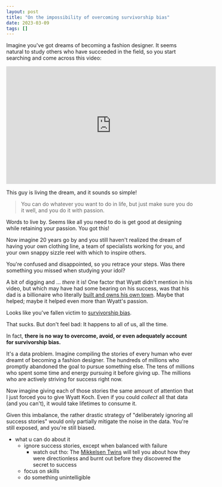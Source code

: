 ```yaml
---
layout: post
title: "On the impossibility of overcoming survivorship bias"
date: 2023-03-09
tags: []
---
```


Imagine you've got dreams of becoming a fashion designer. It seems natural to study others who have succeeded in the field, so you start searching and come across this video:

<iframe width="560" height="315" src="https://www.youtube.com/embed/QEw0Whi73C0" title="YouTube video player" frameborder="0" allow="accelerometer; autoplay; clipboard-write; encrypted-media; gyroscope; picture-in-picture; web-share" allowfullscreen></iframe>

This guy is living the dream, and it sounds so simple!

> You can do whatever you want to do in life, but just make sure you do it well, and you do it with passion.

Words to live by. Seems like all you need to do is get good at designing while retaining your passion. You got this!

Now imagine 20 years go by and you still haven't realized the dream of having your own clothing line, a team of specialists working for you, and your own snappy sizzle reel with which to inspire others.

You're confused and disappointed, so you retrace your steps. Was there something you missed when studying your idol?

A bit of digging and ... _there_ it is! One factor that Wyatt didn't mention in his video, but which may have had some bearing on his success, was that his dad is a billionaire who literally [built and owns his own town](https://www.denverpost.com/2012/08/19/billionaire-bill-kochs-new-colorado-town-is-a-private-old-west-marvel/). Maybe that helped; maybe it helped even more than Wyatt's passion.

Looks like you've fallen victim to [survivorship bias](https://en.wikipedia.org/wiki/Survivorship_bias).

That sucks. But don't feel bad: It happens to all of us, all the time.

In fact, **there is no way to overcome, avoid, or even adequately account for survivorship bias.**

It's a data problem. Imagine compiling the stories of every human who ever dreamt of becoming a fashion designer. The hundreds of millions who promptly abandoned the goal to pursue something else. The tens of millions who spent some time and energy pursuing it before giving up. The millions who are actively striving for success right now.

Now imagine giving each of those stories the same amount of attention that I just forced you to give Wyatt Koch. Even if you could _collect_ all that data (and you can't), it would take lifetimes to consume it.

Given this imbalance, the rather drastic strategy of "deliberately ignoring all success stories" would only partially mitigate the noise in the data. You're still exposed, and you're still biased.

- what u can do about it
  - ignore success stories, except when balanced with failure
    - watch out tho: The [Mikkelsen Twins](https://www.youtube.com/watch?v=biYciU1uiUw) will tell you about how they were directionless and burnt out before they discovered the secret to success
  - focus on skills
  - do something unintelligible



